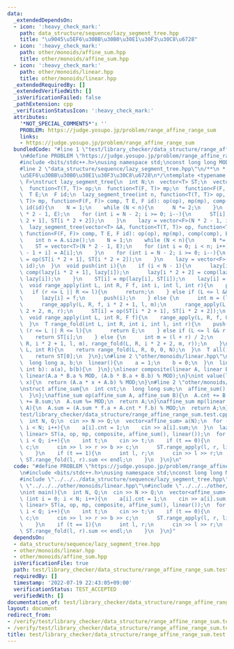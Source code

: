```yaml
---
data:
  _extendedDependsOn:
  - icon: ':heavy_check_mark:'
    path: data_structure/sequence/lazy_segment_tree.hpp
    title: "\u9045\u5EF6\u30BB\u30B0\u30E1\u30F3\u30C8\u6728"
  - icon: ':heavy_check_mark:'
    path: other/monoids/affine_sum.hpp
    title: other/monoids/affine_sum.hpp
  - icon: ':heavy_check_mark:'
    path: other/monoids/linear.hpp
    title: other/monoids/linear.hpp
  _extendedRequiredBy: []
  _extendedVerifiedWith: []
  _isVerificationFailed: false
  _pathExtension: cpp
  _verificationStatusIcon: ':heavy_check_mark:'
  attributes:
    '*NOT_SPECIAL_COMMENTS*': ''
    PROBLEM: https://judge.yosupo.jp/problem/range_affine_range_sum
    links:
    - https://judge.yosupo.jp/problem/range_affine_range_sum
  bundledCode: "#line 1 \"test/library_checker/data_structure/range_affine_range_sum.test.cpp\"\
    \n#define PROBLEM \"https://judge.yosupo.jp/problem/range_affine_range_sum\"\n\
    #include <bits/stdc++.h>\nusing namespace std;\nconst long long MOD = 998244353;\n\
    #line 2 \"data_structure/sequence/lazy_segment_tree.hpp\"\n/**\n * @brief \u9045\
    \u5EF6\u30BB\u30B0\u30E1\u30F3\u30C8\u6728\n*/\ntemplate <typename T, typename\
    \ F>\nstruct lazy_segment_tree{\n  int N;\n  vector<T> ST;\n  vector<F> lazy;\n\
    \  function<T(T, T)> op;\n  function<T(F, T)> mp;\n  function<F(F, F)> comp;\n\
    \  T E;\n  F id;\n  lazy_segment_tree(int n, function<T(T, T)> op, function<T(F,\
    \ T)> mp, function<F(F, F)> comp, T E, F id): op(op), mp(mp), comp(comp), E(E),\
    \ id(id){\n    N = 1;\n    while (N < n){\n      N *= 2;\n    }\n    ST = vector<T>(N\
    \ * 2 - 1, E);\n    for (int i = N - 2; i >= 0; i--){\n      ST[i] = op(ST[i *\
    \ 2 + 1], ST[i * 2 + 2]);\n    }\n    lazy = vector<F>(N * 2 - 1, id);\n  }\n\
    \  lazy_segment_tree(vector<T> &A, function<T(T, T)> op, function<T(F, T)> mp,\
    \ function<F(F, F)> comp, T E, F id): op(op), mp(mp), comp(comp), E(E), id(id){\n\
    \    int n = A.size();\n    N = 1;\n    while (N < n){\n      N *= 2;\n    }\n\
    \    ST = vector<T>(N * 2 - 1, E);\n    for (int i = 0; i < n; i++){\n      ST[N\
    \ - 1 + i] = A[i];\n    }\n    for (int i = N - 2; i >= 0; i--){\n      ST[i]\
    \ = op(ST[i * 2 + 1], ST[i * 2 + 2]);\n    }\n    lazy = vector<F>(N * 2 - 1,\
    \ id);\n  }\n  void push(int i){\n    if (i < N - 1){\n      lazy[i * 2 + 1] =\
    \ comp(lazy[i * 2 + 1], lazy[i]);\n      lazy[i * 2 + 2] = comp(lazy[i * 2 + 2],\
    \ lazy[i]);\n    }\n    ST[i] = mp(lazy[i], ST[i]);\n    lazy[i] = id;\n  }\n\
    \  void range_apply(int L, int R, F f, int i, int l, int r){\n    push(i);\n \
    \   if (r <= L || R <= l){\n      return;\n    } else if (L <= l && r <= R){\n\
    \      lazy[i] = f;\n      push(i);\n    } else {\n      int m = (l + r) / 2;\n\
    \      range_apply(L, R, f, i * 2 + 1, l, m);\n      range_apply(L, R, f, i *\
    \ 2 + 2, m, r);\n      ST[i] = op(ST[i * 2 + 1], ST[i * 2 + 2]);\n    }\n  }\n\
    \  void range_apply(int L, int R, F f){\n    range_apply(L, R, f, 0, 0, N);\n\
    \  }\n  T range_fold(int L, int R, int i, int l, int r){\n    push(i);\n    if\
    \ (r <= L || R <= l){\n      return E;\n    } else if (L <= l && r <= R){\n  \
    \    return ST[i];\n    } else {\n      int m = (l + r) / 2;\n      return op(range_fold(L,\
    \ R, i * 2 + 1, l, m), range_fold(L, R, i * 2 + 2, m, r));\n    }\n  }\n  T range_fold(int\
    \ L, int R){\n    return range_fold(L, R, 0, 0, N);\n  }\n  T all(){\n    push(0);\n\
    \    return ST[0];\n  }\n};\n#line 2 \"other/monoids/linear.hpp\"\nstruct linear{\n\
    \  long long a, b;\n  linear(){\n    a = 1;\n    b = 0;\n  }\n  linear(int a,\
    \ int b): a(a), b(b){\n  }\n};\nlinear composite(linear A, linear B){\n  return\
    \ linear(A.a * B.a % MOD, (A.b * B.a + B.b) % MOD);\n}\nint value(linear A, int\
    \ x){\n  return (A.a * x + A.b) % MOD;\n}\n#line 2 \"other/monoids/affine_sum.hpp\"\
    \nstruct affine_sum{\n  int cnt;\n  long long sum;\n  affine_sum(): cnt(0), sum(0){\n\
    \  }\n};\naffine_sum op(affine_sum A, affine_sum B){\n  A.cnt += B.cnt;\n  A.sum\
    \ += B.sum;\n  A.sum %= MOD;\n  return A;\n}\naffine_sum mp(linear f, affine_sum\
    \ A){\n  A.sum = (A.sum * f.a + A.cnt * f.b) % MOD;\n  return A;\n}\n#line 8 \"\
    test/library_checker/data_structure/range_affine_range_sum.test.cpp\"\nint main(){\n\
    \  int N, Q;\n  cin >> N >> Q;\n  vector<affine_sum> a(N);\n  for (int i = 0;\
    \ i < N; i++){\n    a[i].cnt = 1;\n    cin >> a[i].sum;\n  }\n  lazy_segment_tree<affine_sum,\
    \ linear> ST(a, op, mp, composite, affine_sum(), linear());\n  for (int i = 0;\
    \ i < Q; i++){\n    int t;\n    cin >> t;\n    if (t == 0){\n      int l, r, b,\
    \ c;\n      cin >> l >> r >> b >> c;\n      ST.range_apply(l, r, linear(b, c));\n\
    \    }\n    if (t == 1){\n      int l, r;\n      cin >> l >> r;\n      cout <<\
    \ ST.range_fold(l, r).sum << endl;\n    }\n  }\n}\n"
  code: "#define PROBLEM \"https://judge.yosupo.jp/problem/range_affine_range_sum\"\
    \n#include <bits/stdc++.h>\nusing namespace std;\nconst long long MOD = 998244353;\n\
    #include \"../../../data_structure/sequence/lazy_segment_tree.hpp\"\n#include\
    \ \"../../../other/monoids/linear.hpp\"\n#include \"../../../other/monoids/affine_sum.hpp\"\
    \nint main(){\n  int N, Q;\n  cin >> N >> Q;\n  vector<affine_sum> a(N);\n  for\
    \ (int i = 0; i < N; i++){\n    a[i].cnt = 1;\n    cin >> a[i].sum;\n  }\n  lazy_segment_tree<affine_sum,\
    \ linear> ST(a, op, mp, composite, affine_sum(), linear());\n  for (int i = 0;\
    \ i < Q; i++){\n    int t;\n    cin >> t;\n    if (t == 0){\n      int l, r, b,\
    \ c;\n      cin >> l >> r >> b >> c;\n      ST.range_apply(l, r, linear(b, c));\n\
    \    }\n    if (t == 1){\n      int l, r;\n      cin >> l >> r;\n      cout <<\
    \ ST.range_fold(l, r).sum << endl;\n    }\n  }\n}"
  dependsOn:
  - data_structure/sequence/lazy_segment_tree.hpp
  - other/monoids/linear.hpp
  - other/monoids/affine_sum.hpp
  isVerificationFile: true
  path: test/library_checker/data_structure/range_affine_range_sum.test.cpp
  requiredBy: []
  timestamp: '2022-07-19 22:43:05+09:00'
  verificationStatus: TEST_ACCEPTED
  verifiedWith: []
documentation_of: test/library_checker/data_structure/range_affine_range_sum.test.cpp
layout: document
redirect_from:
- /verify/test/library_checker/data_structure/range_affine_range_sum.test.cpp
- /verify/test/library_checker/data_structure/range_affine_range_sum.test.cpp.html
title: test/library_checker/data_structure/range_affine_range_sum.test.cpp
---
```

